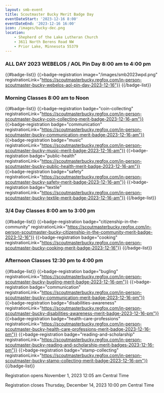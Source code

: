 ```yaml
---
layout: smb-event
title: Scoutmaster Bucky Merit Badge Day
eventDateStart: '2023-12-16 8:00'
eventDateEnd: '2023-12-16 16:00'
icon: /images/bucky-dec.png
location:
    - Shepherd of the Lake Lutheran Church
    - 3611 North Berens Road NW
    - Prior Lake, Minnesota 55379
---
```


### ALL DAY 2023 WEBELOS / AOL Pin Day 8:00 am to 4:00 pm

{{#badge-list}}
{{>badge-registration image="/images/smb2023wpd.png" registrationLink="https://scoutmasterbucky.regfox.com/in-person-scoutmaster-bucky-webelos-aol-pin-day-2023-12-16"}}
{{/badge-list}}

### Morning Classes 8:00 am to Noon

{{#badge-list}}
{{>badge-registration badge="coin-collecting" registrationLink="https://scoutmasterbucky.regfox.com/in-person-scoutmaster-bucky-coin-collecting-merit-badge-2023-12-16-am"}}
{{>badge-registration badge="communication" registrationLink="https://scoutmasterbucky.regfox.com/in-person-scoutmaster-bucky-communication-merit-badge-2023-12-16-am"}}
{{>badge-registration badge="music" registrationLink="https://scoutmasterbucky.regfox.com/in-person-scoutmaster-bucky-music-merit-badge-2023-12-16-am"}}
{{>badge-registration badge="public-health" registrationLink="https://scoutmasterbucky.regfox.com/in-person-scoutmaster-bucky-public-health-merit-badge-2023-12-16-am"}}
{{>badge-registration badge="safety" registrationLink="https://scoutmasterbucky.regfox.com/in-person-scoutmaster-bucky-safety-merit-badge-2023-12-16-am"}}
{{>badge-registration badge="textile" registrationLink="https://scoutmasterbucky.regfox.com/in-person-scoutmaster-bucky-textile-merit-badge-2023-12-16-am"}}
{{/badge-list}}

### 3/4 Day Classes 8:00 am to 3:00 pm

{{#badge-list}}
{{>badge-registration badge="citizenship-in-the-community" registrationLink="https://scoutmasterbucky.regfox.com/in-person-scoutmaster-bucky-citizenship-in-the-community-merit-badge-2023-12-16"}}
{{>badge-registration badge="cooking" registrationLink="https://scoutmasterbucky.regfox.com/in-person-scoutmaster-bucky-cooking-merit-badge-2023-12-16"}}
{{/badge-list}}

### Afternoon Classes 12:30 pm to 4:00 pm

{{#badge-list}}
{{>badge-registration badge="bugling" registrationLink="https://scoutmasterbucky.regfox.com/in-person-scoutmaster-bucky-bugling-merit-badge-2023-12-16-pm"}}
{{>badge-registration badge="communication" registrationLink="https://scoutmasterbucky.regfox.com/in-person-scoutmaster-bucky-communication-merit-badge-2023-12-16-pm"}}
{{>badge-registration badge="disabilities-awareness" registrationLink="https://scoutmasterbucky.regfox.com/in-person-scoutmaster-bucky-disabilities-awareness-merit-badge-2023-12-16-pm"}}
{{>badge-registration badge="health-care-professions" registrationLink="https://scoutmasterbucky.regfox.com/in-person-scoutmaster-bucky-health-care-professions-merit-badge-2023-12-16-pm"}}
{{>badge-registration badge="reading-and-scholarship" registrationLink="https://scoutmasterbucky.regfox.com/in-person-scoutmaster-bucky-reading-and-scholarship-merit-badges-2023-12-16-pm"}}
{{>badge-registration badge="stamp-collecting" registrationLink="https://scoutmasterbucky.regfox.com/in-person-scoutmaster-bucky-stamp-collecting-merit-badge-2023-12-16-pm"}}
{{/badge-list}}




Registration opens November 1, 2023 12:05 am Central Time

Registration closes Thursday, December 14, 2023 10:00 pm Central Time